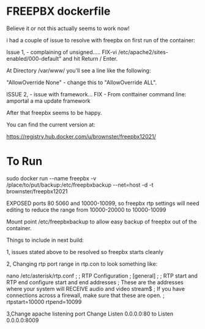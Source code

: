 # FREEPBX dockerfile 

Believe it or not this actually seems to work now!

i had a couple of issue to resolve with freepbx on first run of the container:

Issue 1, - complaining of unsigned.....
FIX-vi /etc/apache2/sites-enabled/000-default" and hit Return / Enter.

At Directory /var/www/ you'll see a line like the following:

"AllowOverride None" - change this to "AllowOverride ALL".


ISSUE 2, - issue with framework...
FIX - From conttainer command line:
  amportal a ma update framework

After that freepbx seems to be happy.

You can find the current version at:

https://registry.hub.docker.com/u/brownster/freepbx12021/

# To Run
sudo docker run --name freepbx -v /place/to/put/backup:/etc/freepbxbackup --net=host -d -t brownster/freepbx12021

EXPOSED ports 80 5060 and 10000-10099, so freepbx rtp settings will need editing to reduce the range from 10000-20000 to 10000-10099

Mount point /etc/freepbxbackup to allow easy backup of freepbx out of the container.



Things to include in next build:

1, issues stated above to be resolved so freepbx starts cleanly

2, Changing rtp port range in rtp.con to look something like:

nano /etc/asterisk/rtp.conf
;
; RTP Configuration
;
[general]
;
; RTP start and RTP end configure start and end addresses
; These are the addresses where your system will RECEIVE audio and video stream$
; If you have connections across a firewall, make sure that these are open.
;
rtpstart=10000
rtpend=10099

3,Change apache listening port 
  Change Listen 0.0.0.0:80 to Listen 0.0.0.0:8009
